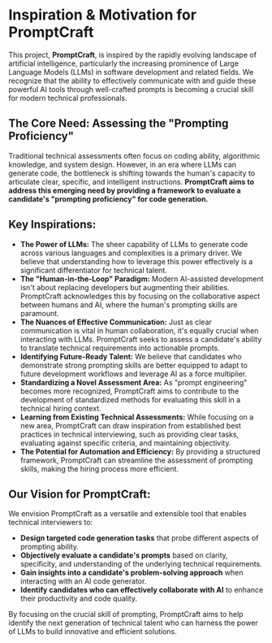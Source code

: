 # Inspiration & Motivation for PromptCraft

This project, **PromptCraft**, is inspired by the rapidly evolving landscape of artificial intelligence, particularly the increasing prominence of Large Language Models (LLMs) in software development and related fields. We recognize that the ability to effectively communicate with and guide these powerful AI tools through well-crafted prompts is becoming a crucial skill for modern technical professionals.

## The Core Need: Assessing the "Prompting Proficiency"

Traditional technical assessments often focus on coding ability, algorithmic knowledge, and system design. However, in an era where LLMs can generate code, the bottleneck is shifting towards the human's capacity to articulate clear, specific, and intelligent instructions. **PromptCraft aims to address this emerging need by providing a framework to evaluate a candidate's "prompting proficiency" for code generation.**

## Key Inspirations:

* **The Power of LLMs:** The sheer capability of LLMs to generate code across various languages and complexities is a primary driver. We believe that understanding how to leverage this power effectively is a significant differentiator for technical talent.
* **The "Human-in-the-Loop" Paradigm:** Modern AI-assisted development isn't about replacing developers but augmenting their abilities. PromptCraft acknowledges this by focusing on the collaborative aspect between humans and AI, where the human's prompting skills are paramount.
* **The Nuances of Effective Communication:** Just as clear communication is vital in human collaboration, it's equally crucial when interacting with LLMs. PromptCraft seeks to assess a candidate's ability to translate technical requirements into actionable prompts.
* **Identifying Future-Ready Talent:** We believe that candidates who demonstrate strong prompting skills are better equipped to adapt to future development workflows and leverage AI as a force multiplier.
* **Standardizing a Novel Assessment Area:** As "prompt engineering" becomes more recognized, PromptCraft aims to contribute to the development of standardized methods for evaluating this skill in a technical hiring context.
* **Learning from Existing Technical Assessments:** While focusing on a new area, PromptCraft can draw inspiration from established best practices in technical interviewing, such as providing clear tasks, evaluating against specific criteria, and maintaining objectivity.
* **The Potential for Automation and Efficiency:** By providing a structured framework, PromptCraft can streamline the assessment of prompting skills, making the hiring process more efficient.

## Our Vision for PromptCraft:

We envision PromptCraft as a versatile and extensible tool that enables technical interviewers to:

* **Design targeted code generation tasks** that probe different aspects of prompting ability.
* **Objectively evaluate a candidate's prompts** based on clarity, specificity, and understanding of the underlying technical requirements.
* **Gain insights into a candidate's problem-solving approach** when interacting with an AI code generator.
* **Identify candidates who can effectively collaborate with AI** to enhance their productivity and code quality.

By focusing on the crucial skill of prompting, PromptCraft aims to help identify the next generation of technical talent who can harness the power of LLMs to build innovative and efficient solutions.